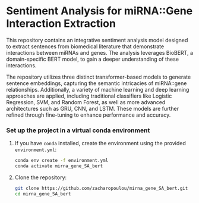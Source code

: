 # Sentiment Analysis for miRNA::Gene Interaction Extraction

This repository contains an integrative sentiment analysis model designed to extract sentences from biomedical literature that demonstrate interactions between miRNAs and genes. 
The analysis leverages BioBERT, a domain-specific BERT model, to gain a deeper understanding of these interactions.

The repository utilizes three distinct transformer-based models to generate sentence embeddings, capturing the semantic intricacies of miRNA::gene relationships. 
Additionally, a variety of machine learning and deep learning approaches are applied, including traditional classifiers like Logistic Regression, SVM, and Random Forest, 
as well as more advanced architectures such as GRU, CNN, and LSTM. 
These models are further refined through fine-tuning to enhance performance and accuracy.

###  Set up the project in a virtual conda environment

1. If you have `conda` installed, create the environment using the provided `environment.yml`:

   ```bash
   conda env create -f environment.yml
   conda activate mirna_gene_SA_bert

2. Clone the repository:

   ```bash
   git clone https://github.com/zacharopoulou/mirna_gene_SA_bert.git
   cd mirna_gene_SA_bert
